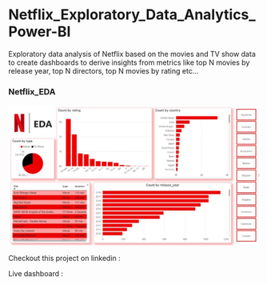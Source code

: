 # Netflix_Exploratory_Data_Analytics_Power-BI
Exploratory data analysis of Netflix based on the movies and TV show data to create dashboards to derive insights  from metrics like top N movies by release year, top N directors, top N movies by rating etc... 

### Netflix_EDA
<img src="https://github.com/Karthikc22/Netflix_Exploratory_Data_Analytics_Power-BI/blob/main/Netflix_EDA.jpg" width="100%" height="50%">

Checkout this project on linkedin :


Live dashboard :
